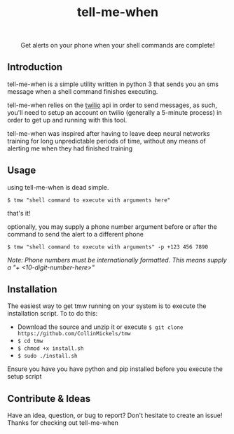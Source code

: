 
<h1 align="center"> tell-me-when </h1> <br>

<p align="center">
    Get alerts on your phone when your shell commands are complete!
</p>


## Introduction


tell-me-when is a simple utility written in python 3 that sends you an sms message when a shell command finishes executing.

tell-me-when relies on the [twilio](http://twilio.com) api in order to send messages, as such, you'll need to setup an account on twilio (generally a 5-minute process) in order to get up and running with this tool.

tell-me-when was inspired after having to leave deep neural networks training for long unpredictable periods of time, without any means of alerting me when they had finished training
## Usage
using tell-me-when is dead simple.

`$ tmw "shell command to execute with arguments here"`

that's it!

optionally, you may supply a phone number argument before or after the command to send the alert to a different phone

`$ tmw "shell command to execute with arguments" -p +123 456 7890`

_Note: Phone numbers must be internationally formatted. This means supply a "+<contry code> <10-digit-number-here>"_

## Installation
The easiest way to get tmw running on your system is to execute the installation script.
To to do this:
- Download the source and unzip it or execute `$ git clone https://github.com/CollinMickels/tmw`
- `$ cd tmw`
- `$ chmod +x install.sh`
- `$ sudo ./install.sh`

Ensure you have you have python and pip installed before you execute the setup script



## Contribute & Ideas
Have an idea, question, or bug to report? Don't hesitate to create an issue! Thanks for checking out tell-me-when